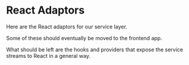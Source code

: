 # React Adaptors

Here are the React adaptors for our service layer.

Some of these should eventually be moved to the frontend app.

What should be left are the hooks and providers that expose the service streams to React in a general way.
